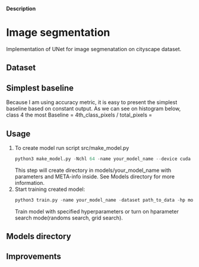 __Description__
    
# Image segmentation 
  Implementation of UNet for image segmenatation on cityscape dataset.

## Dataset



## Simplest baseline
  Because I am using accuracy metric, it is easy to present the simplest baseline based on constant output. As we can see on histogram below, class 4 the most
  Baseline = 4th_class_pixels / total_pixels =

## Usage
  1. To create model run script src/make_model.py
        ```python 
        python3 make_model.py -Nchl 64 -name your_model_name --device cuda
        ```
     This step will create directory in models/your_model_name with parameters and META-info inside.
     See Models directory for more information.
  2. Start training created model:
       ```python
       python3 train.py -name your_model_name -dataset path_to_data -hp mode
       ```
     Train model with specified hyperparameters or turn on hparameter search mode(randoms search, grid search).
         
## Models directory   
## Improvements
   
